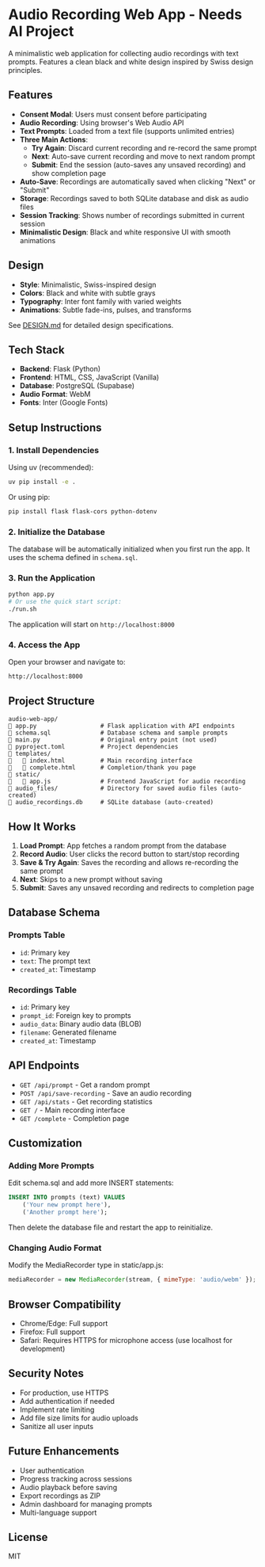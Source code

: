 # Audio Recording Web App - Needs AI Project

A minimalistic web application for collecting audio recordings with text prompts. Features a clean black and white design inspired by Swiss design principles.

## Features

- **Consent Modal**: Users must consent before participating
- **Audio Recording**: Using browser's Web Audio API
- **Text Prompts**: Loaded from a text file (supports unlimited entries)
- **Three Main Actions**:
  - **Try Again**: Discard current recording and re-record the same prompt
  - **Next**: Auto-save current recording and move to next random prompt
  - **Submit**: End the session (auto-saves any unsaved recording) and show completion page
- **Auto-Save**: Recordings are automatically saved when clicking "Next" or "Submit"
- **Storage**: Recordings saved to both SQLite database and disk as audio files
- **Session Tracking**: Shows number of recordings submitted in current session
- **Minimalistic Design**: Black and white responsive UI with smooth animations

## Design

- **Style**: Minimalistic, Swiss-inspired design
- **Colors**: Black and white with subtle grays
- **Typography**: Inter font family with varied weights
- **Animations**: Subtle fade-ins, pulses, and transforms

See [DESIGN.md](DESIGN.md) for detailed design specifications.

## Tech Stack

- **Backend**: Flask (Python)
- **Frontend**: HTML, CSS, JavaScript (Vanilla)
- **Database**: PostgreSQL (Supabase)
- **Audio Format**: WebM
- **Fonts**: Inter (Google Fonts)

## Setup Instructions

### 1. Install Dependencies

Using uv (recommended):
```bash
uv pip install -e .
```

Or using pip:
```bash
pip install flask flask-cors python-dotenv
```

### 2. Initialize the Database

The database will be automatically initialized when you first run the app. It uses the schema defined in `schema.sql`.

### 3. Run the Application

```bash
python app.py
# Or use the quick start script:
./run.sh
```

The application will start on `http://localhost:8000`

### 4. Access the App

Open your browser and navigate to:
```
http://localhost:8000
```

## Project Structure

```
audio-web-app/
   app.py                  # Flask application with API endpoints
   schema.sql              # Database schema and sample prompts
   main.py                 # Original entry point (not used)
   pyproject.toml          # Project dependencies
   templates/
      index.html          # Main recording interface
      complete.html       # Completion/thank you page
   static/
      app.js              # Frontend JavaScript for audio recording
   audio_files/            # Directory for saved audio files (auto-created)
   audio_recordings.db     # SQLite database (auto-created)
```

## How It Works

1. **Load Prompt**: App fetches a random prompt from the database
2. **Record Audio**: User clicks the record button to start/stop recording
3. **Save & Try Again**: Saves the recording and allows re-recording the same prompt
4. **Next**: Skips to a new prompt without saving
5. **Submit**: Saves any unsaved recording and redirects to completion page

## Database Schema

### Prompts Table
- `id`: Primary key
- `text`: The prompt text
- `created_at`: Timestamp

### Recordings Table
- `id`: Primary key
- `prompt_id`: Foreign key to prompts
- `audio_data`: Binary audio data (BLOB)
- `filename`: Generated filename
- `created_at`: Timestamp

## API Endpoints

- `GET /api/prompt` - Get a random prompt
- `POST /api/save-recording` - Save an audio recording
- `GET /api/stats` - Get recording statistics
- `GET /` - Main recording interface
- `GET /complete` - Completion page

## Customization

### Adding More Prompts

Edit schema.sql and add more INSERT statements:

```sql
INSERT INTO prompts (text) VALUES
    ('Your new prompt here'),
    ('Another prompt here');
```

Then delete the database file and restart the app to reinitialize.

### Changing Audio Format

Modify the MediaRecorder type in static/app.js:

```javascript
mediaRecorder = new MediaRecorder(stream, { mimeType: 'audio/webm' });
```

## Browser Compatibility

- Chrome/Edge: Full support
- Firefox: Full support
- Safari: Requires HTTPS for microphone access (use localhost for development)

## Security Notes

- For production, use HTTPS
- Add authentication if needed
- Implement rate limiting
- Add file size limits for audio uploads
- Sanitize all user inputs

## Future Enhancements

- User authentication
- Progress tracking across sessions
- Audio playback before saving
- Export recordings as ZIP
- Admin dashboard for managing prompts
- Multi-language support

## License

MIT